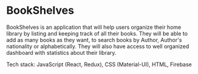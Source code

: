 # BookShelves

BookShelves is an application that will help users organize their home library by listing and keeping track of all their books. They will be able to add as many books as they want, to search books by Author, Author's nationality or alphabetically. They will also have access to well organized dashboard with statistics about their library.

Tech stack: JavaScript (React, Redux), CSS (Material-UI), HTML, Firebase
